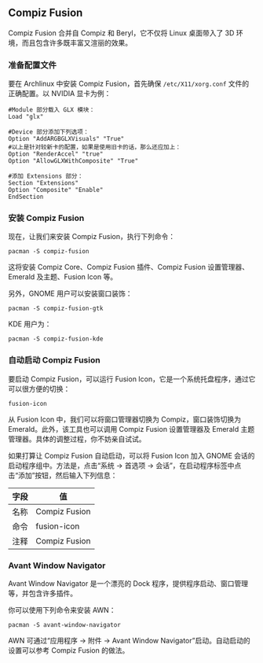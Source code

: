 ## Compiz Fusion

Compiz Fusion 合并自 Compiz 和 Beryl，它不仅将 Linux 桌面带入了 3D
环境，而且包含许多既丰富又渲丽的效果。

### 准备配置文件

要在 Archlinux 中安装 Compiz Fusion，首先确保 `/etc/X11/xorg.conf`
文件的正确配置。以 NVIDIA 显卡为例：

```shell
#Module 部分载入 GLX 模块：    
Load "glx"

#Device 部分添加下列选项：
Option "AddARGBGLXVisuals" "True"
#以上是针对较新卡的配置，如果是使用旧卡的话，那么还应加上：
Option "RenderAccel" "true"
Option "AllowGLXWithComposite" "True"

#添加 Extensions 部分：    
Section "Extensions"
Option "Composite" "Enable"
EndSection

```

### 安装 Compiz Fusion

现在，让我们来安装 Compiz Fusion，执行下列命令：

```shell
pacman -S compiz-fusion    
```

这将安装 Compiz Core、Compiz Fusion 插件、Compiz Fusion
设置管理器、Emerald 及主题、Fusion Icon 等。

另外，GNOME 用户可以安装窗口装饰：

```shell
pacman -S compiz-fusion-gtk    
```

KDE 用户为：

```shell
pacman -S compiz-fusion-kde    
```

### 自动启动 Compiz Fusion

要启动 Compiz Fusion，可以运行 Fusion
Icon，它是一个系统托盘程序，通过它可以很方便的切换：

```shell
fusion-icon
```

从 Fusion Icon 中，我们可以将窗口管理器切换为 Compiz，窗口装饰切换为
Emerald。此外，该工具也可以调用 Compiz Fusion 设置管理器及 Emerald
主题管理器。具体的调整过程，你不妨亲自试试。

如果打算让 Compiz Fusion 自动启动，可以将 Fusion Icon 加入 GNOME
会话的启动程序组中。方法是，点击“系统 → 首选项 →
会话”，在启动程序标签中点击“添加”按钮，然后输入下列信息：

| 字段 | 值            |
|------|---------------|
| 名称 | Compiz Fusion |
| 命令 | fusion-icon   |
| 注释 | Compiz Fusion |

### Avant Window Navigator

Avant Window Navigator 是一个漂亮的 Dock
程序，提供程序启动、窗口管理等，并包含许多插件。

你可以使用下列命令来安装 AWN：

```shell
pacman -S avant-window-navigator
```

AWN 可通过“应用程序 → 附件 → Avant Window
Navigator”启动。自动启动的设置可以参考 Compiz Fusion 的做法。
